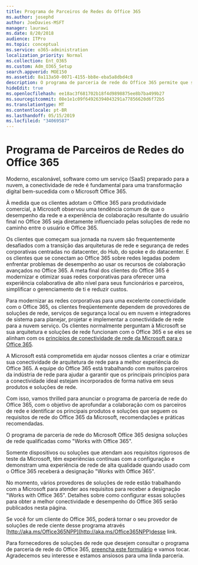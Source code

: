 ```yaml
---
title: Programa de Parceiros de Redes do Office 365
ms.author: josephd
author: JoeDavies-MSFT
manager: laurawi
ms.date: 8/20/2018
audience: ITPro
ms.topic: conceptual
ms.service: o365-administration
localization_priority: Normal
ms.collection: Ent_O365
ms.custom: Adm_O365_Setup
search.appverid: MOE150
ms.assetid: 8a113a50-0071-4155-bb8e-eba5a8dbd4c8
description: O programa de parceria de rede do Office 365 permite que seu dispositivo se torne certificado como trabalhar com o Office 365.
hideEdit: true
ms.openlocfilehash: ee18ac3f681702b18f4d9898875ee8b7ba499b27
ms.sourcegitcommit: 08e1e1c09f64926394043291a77856620d6f72b5
ms.translationtype: MT
ms.contentlocale: pt-BR
ms.lasthandoff: 05/15/2019
ms.locfileid: "34069587"
---
```

# <a name="office-365-networking-partner-program"></a>Programa de Parceiros de Redes do Office 365

Moderno, escalonável, software como um serviço (SaaS) preparado para a nuvem, a conectividade de rede é fundamental para uma transformação digital bem-sucedida com o Microsoft Office 365.  

À medida que os clientes adotam o Office 365 para produtividade comercial, a Microsoft observou uma tendência comum de que o desempenho da rede e a experiência de colaboração resultante do usuário final no Office 365 seja diretamente influenciado pelas soluções de rede no caminho entre o usuário e Office 365.  

Os clientes que começam sua jornada na nuvem são frequentemente desafiados com a transição das arquiteturas de rede e segurança de redes corporativas centradas no datacenter, do Hub, do spoke e do datacenter. E os clientes que se conectam ao Office 365 sobre redes legadas podem enfrentar problemas de desempenho ao usar os recursos de colaboração avançados no Office 365. A meta final dos clientes do Office 365 é modernizar e otimizar suas redes corporativas para oferecer uma experiência colaborativa de alto nível para seus funcionários e parceiros, simplificar o gerenciamento de ti e reduzir custos. 

Para modernizar as redes corporativas para uma excelente conectividade com o Office 365, os clientes freqüentemente dependem de provedores de soluções de rede, serviços de segurança local ou em nuvem e integradores de sistema para planejar, projetar e implementar a conectividade de rede para a nuvem serviço. Os clientes normalmente perguntam à Microsoft se sua arquitetura e soluções de rede funcionam com o Office 365 e se eles se alinham com os [princípios de conectividade de rede da Microsoft para o Office 365](http://aka.ms/PNC).  

A Microsoft está comprometida em ajudar nossos clientes a criar e otimizar sua conectividade de arquitetura de rede para a melhor experiência do Office 365. A equipe do Office 365 está trabalhando com muitos parceiros da indústria de rede para ajudar a garantir que os principais princípios para a conectividade ideal estejam incorporados de forma nativa em seus produtos e soluções de rede. 

Com isso, vamos thrilled para anunciar o programa de parceria de rede do Office 365, com o objetivo de aprofundar a colaboração com os parceiros de rede e identificar os principais produtos e soluções que seguem os requisitos de rede do Office 365 da Microsoft, recomendações e práticas recomendadas. 

O programa de parceria de rede do Microsoft Office 365 designa soluções de rede qualificadas como "Works with Office 365".  

Somente dispositivos ou soluções que atendam aos requisitos rigorosos de teste da Microsoft, têm experiências contínuas com a configuração e demonstram uma experiência de rede de alta qualidade quando usado com o Office 365 receberá a designação "Works with Office 365".  

No momento, vários provedores de soluções de rede estão trabalhando com a Microsoft para atender aos requisitos para receber a designação "Works with Office 365". Detalhes sobre como configurar essas soluções para obter a melhor conectividade e desempenho do Office 365 serão publicados nesta página.  

Se você for um cliente do Office 365, poderá tornar o seu provedor de soluções de rede ciente desse programa através [http://aka.ms/Office365NPP](http://aka.ms/Office365NPP)desse link.

Para fornecedores de soluções de rede que desejem consultar o programa de parceria de rede do Office 365, [preencha este formulário](https://forms.office.com/Pages/ResponsePage.aspx?id=v4j5cvGGr0GRqy180BHbRyOZxByRF1dLgv7k6ye5z8pUMTNCVTYyVk9GNEYzWjFOVkI1SzdJNUkyWi4u) e vamos tocar. Agradecemos seu interesse e estamos ansiosos para uma linda parceria. 

